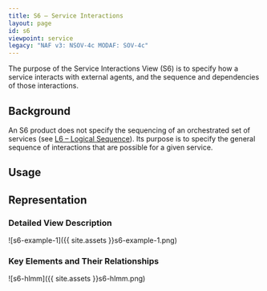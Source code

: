 ```yaml
---
title: S6 – Service Interactions
layout: page
id: s6
viewpoint: service
legacy: "NAF v3: NSOV-4c MODAF: SOV-4c"
---
```


The purpose of the Service Interactions View (S6) is to specify how a
service interacts with external agents, and the sequence and
dependencies of those interactions.

## Background

An S6 product does not specify the sequencing of an orchestrated set of
services (see [L6 – Logical Sequence](l6.html)). Its purpose is to specify
the general sequence of interactions that are possible for a given
service.

## Usage

## Representation

### Detailed View Description

![s6-example-1]({{ site.assets }}s6-example-1.png)

### Key Elements and Their Relationships

![s6-hlmm]({{ site.assets }}s6-hlmm.png)
